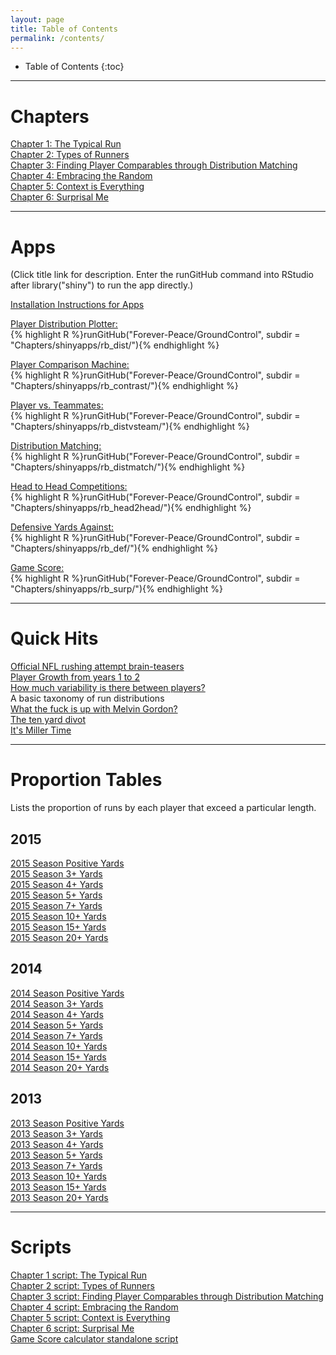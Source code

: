 ```yaml
---
layout: page
title: Table of Contents
permalink: /contents/
---
```

<style>
// Using numbers instead of bullets for listing
#markdown-toc ul {
    list-style: decimal;
}

#markdown-toc {
    border: 1px solid #aaa;
    padding: 1.5em;
    list-style: decimal;
    display: inline-block;
}
</style>

* Table of Contents
{:toc}
  
---
  
# Chapters  
[Chapter 1: The Typical Run](/Ground_Control/2016-06-26-ch1/)  
[Chapter 2: Types of Runners](/GroundControl/chapters/ch2/)    
[Chapter 3: Finding Player Comparables through Distribution Matching](/GroundControl/chapters/ch3/)    
[Chapter 4: Embracing the Random](/GroundControl/chapters/ch4/)  
[Chapter 5: Context is Everything](/GroundControl/chapters/ch5/)  
[Chapter 6: Surprisal Me](/GroundControl/chapters/ch6/)  
  
---

# Apps  
(Click title link for description. Enter the runGitHub command into RStudio after library("shiny") to run the app directly.)  
  
[Installation Instructions for Apps](/Ground_Control/apps/install_apps/)  
  
[Player Distribution Plotter:](/Ground_Control/apps/rbdist/)  
{% highlight R %}runGitHub("Forever-Peace/GroundControl", subdir = "Chapters/shinyapps/rb_dist/"){% endhighlight %}<br/>  
  
[Player Comparison Machine:](/Ground_Control/apps/rb_contrast/)  
{% highlight R %}runGitHub("Forever-Peace/GroundControl", subdir = "Chapters/shinyapps/rb_contrast/"){% endhighlight %}<br/>    
  
[Player vs. Teammates:](/Ground_Control/apps/rb_vsteam/)  
{% highlight R %}runGitHub("Forever-Peace/GroundControl", subdir = "Chapters/shinyapps/rb_distvsteam/"){% endhighlight %}<br/>    
  
[Distribution Matching:](/Ground_Control/apps/rb_distmatch/)  
{% highlight R %}runGitHub("Forever-Peace/GroundControl", subdir = "Chapters/shinyapps/rb_distmatch/"){% endhighlight %}<br/>    
  
[Head to Head Competitions:](/Ground_Control/apps/rb_head2head/)  
{% highlight R %}runGitHub("Forever-Peace/GroundControl", subdir = "Chapters/shinyapps/rb_head2head/"){% endhighlight %}<br/>    
  
[Defensive Yards Against:](/Ground_Control/apps/rb_def/)  
{% highlight R %}runGitHub("Forever-Peace/GroundControl", subdir = "Chapters/shinyapps/rb_def/"){% endhighlight %}<br/>    

[Game Score:](/Ground_Control/apps/rb_surp/)  
{% highlight R %}runGitHub("Forever-Peace/GroundControl", subdir = "Chapters/shinyapps/rb_surp/"){% endhighlight %}<br/>    


---

# Quick Hits
[Official NFL rushing attempt brain-teasers](/GroundControl/quickhits/teasers/)    
[Player Growth from years 1 to 2](/GroundControl/quickhits/sophgrowth/)  
[How much variability is there between players?](/GroundControl/quickhits/playervar/)  
A basic taxonomy of run distributions  
[What the fuck is up with Melvin Gordon?](/GroundControl/quickhits/melvin15/)  
[The ten yard divot](/GroundControl/quickhits/divot/)  
[It's Miller Time](/GroundControl/quickhits/millertime/)

---

# Proportion Tables  
Lists the proportion of runs by each player that exceed a particular length.  

## 2015
[2015 Season Positive Yards](/GroundControl/proptables/2015_0yd/)  
[2015 Season 3+ Yards](/GroundControl/proptables/2015_3yd/)  
[2015 Season 4+ Yards](/GroundControl/proptables/2015_4yd/)  
[2015 Season 5+ Yards](/GroundControl/proptables/2015_5yd/)  
[2015 Season 7+ Yards](/GroundControl/proptables/2015_7yd/)  
[2015 Season 10+ Yards](/GroundControl/proptables/2015_10yd/)  
[2015 Season 15+ Yards](/GroundControl/proptables/2015_15yd/)  
[2015 Season 20+ Yards](/GroundControl/proptables/2015_20yd/)  
  
## 2014 
[2014 Season Positive Yards](/GroundControl/proptables/2014_0yd/)  
[2014 Season 3+ Yards](/GroundControl/proptables/2014_3yd/)  
[2014 Season 4+ Yards](/GroundControl/proptables/2014_4yd/)  
[2014 Season 5+ Yards](/GroundControl/proptables/2014_5yd/)  
[2014 Season 7+ Yards](/GroundControl/proptables/2014_7yd/)  
[2014 Season 10+ Yards](/GroundControl/proptables/2014_10yd/)  
[2014 Season 15+ Yards](/GroundControl/proptables/2014_15yd/)  
[2014 Season 20+ Yards](/GroundControl/proptables/2014_20yd/)  
  
## 2013 
[2013 Season Positive Yards](/GroundControl/proptables/2013_0yd/)  
[2013 Season 3+ Yards](/GroundControl/proptables/2013_3yd/)  
[2013 Season 4+ Yards](/GroundControl/proptables/2013_4yd/)  
[2013 Season 5+ Yards](/GroundControl/proptables/2013_5yd/)  
[2013 Season 7+ Yards](/GroundControl/proptables/2013_7yd/)  
[2013 Season 10+ Yards](/GroundControl/proptables/2013_10yd/)  
[2013 Season 15+ Yards](/GroundControl/proptables/2013_15yd/)  
[2013 Season 20+ Yards](/GroundControl/proptables/2013_20yd/)  

---  

# Scripts
[Chapter 1 script: The Typical Run](https://github.com/Forever-Peace/GroundControl/tree/master/Chapters/ch1%20num_to_dist/num_to_dist.R)  
[Chapter 2 script: Types of Runners](https://github.com/Forever-Peace/GroundControl/blob/master/Chapters/ch2%20player_dist/player_dist.R)  
[Chapter 3 script: Finding Player Comparables through Distribution Matching](https://github.com/Forever-Peace/GroundControl/blob/master/Chapters/ch3%20dist_match/dist_match.R)  
[Chapter 4 script: Embracing the Random](https://github.com/Forever-Peace/GroundControl/blob/master/Chapters/ch4%20resampling/resampling.R)  
[Chapter 5 script: Context is Everything](https://github.com/Forever-Peace/GroundControl/blob/master/Chapters/ch5-context/context.R)  
[Chapter 6 script: Surprisal Me](https://github.com/Forever-Peace/GroundControl/blob/master/Chapters/ch6-surprisal/gamescore.R)  
[Game Score calculator standalone script](https://github.com/Forever-Peace/GroundControl/blob/master/Chapters/ch6-surprisal/gamescore_calc_only.R)  

